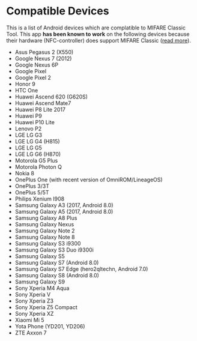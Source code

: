 Compatible Devices
====================

This is a list of Android devices which are complatible to MIFARE Classic Tool.
This app **has been known to work** on the following devices because their
hardware (NFC-controller) does support MIFARE Classic
([read more](https://github.com/ikarus23/MifareClassicTool/issues/1)).


* Asus Pegasus 2 (X550)
* Google Nexus 7 (2012)
* Google Nexus 6P
* Google Pixel
* Google Pixel 2
* Honor 9
* HTC One
* Huawei Ascend 620 (G620S)
* Huawei Ascend Mate7
* Huawei P8 Lite 2017
* Huawei P9
* Huawei P10 Lite
* Lenovo P2
* LGE LG G3
* LGE LG G4 (H815)
* LGE LG G5
* LGE LG G6 (H870)
* Motorola G5 Plus
* Motorola Photon Q
* Nokia 8
* OnePlus One (with recent version of OmniROM/LineageOS)
* OnePlus 3/3T
* OnePlus 5/5T
* Philips Xenium I908
* Samsung Galaxy A3 (2017, Android 8.0)
* Samsung Galaxy A5 (2017, Android 8.0)
* Samsung Galaxy A8 Plus
* Samsung Galaxy Nexus
* Samsung Galaxy Note 2
* Samsung Galaxy Note 8
* Samsung Galaxy S3 i9300
* Samsung Galaxy S3 Duo i9300i
* Samsung Galaxy S5
* Samsung Galaxy S7 (Android 8.0)
* Samsung Galaxy S7 Edge (hero2qltechn, Android 7.0)
* Samsung Galaxy S8 (Android 8.0)
* Samsung Galaxy S9
* Sony Xperia M4 Aqua
* Sony Xperia V
* Sony Xperia Z3
* Sony Xperia Z5 Compact
* Sony Xperia XZ
* Xiaomi Mi 5
* Yota Phone (YD201, YD206)
* ZTE Axxon 7
